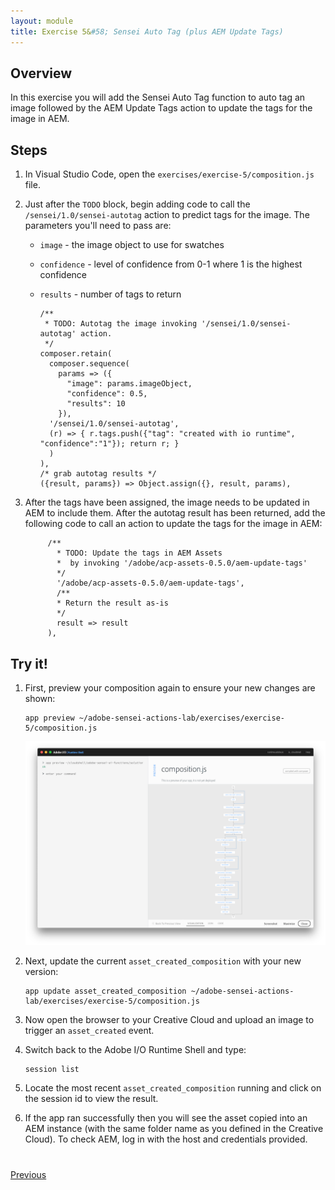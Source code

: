 ```yaml
---
layout: module
title: Exercise 5&#58; Sensei Auto Tag (plus AEM Update Tags)
---
```


## Overview
In this exercise you will add the Sensei Auto Tag function to auto tag an image followed by the AEM Update Tags action to update the tags for the image in AEM.

## Steps
1. In Visual Studio Code, open the `exercises/exercise-5/composition.js` file. 
2. Just after the `TODO` block, begin adding code to call the `/sensei/1.0/sensei-autotag` action to predict tags for the image. The parameters you'll need to pass are:

    - `image` - the image object to use for swatches
    - `confidence` - level of confidence from 0-1 where 1 is the highest confidence
    - `results` - number of tags to return

          /**
           * TODO: Autotag the image invoking '/sensei/1.0/sensei-autotag' action.
           */
          composer.retain(
            composer.sequence(
              params => ({
                "image": params.imageObject,
                "confidence": 0.5,
                "results": 10
              }),
            '/sensei/1.0/sensei-autotag',
            (r) => { r.tags.push({"tag": "created with io runtime", "confidence":"1"}); return r; }
            )
          ),
          /* grab autotag results */
          ({result, params}) => Object.assign({}, result, params),

3. After the tags have been assigned, the image needs to be updated in AEM to include them. After the autotag result has been returned, add the following code to call an action to update the tags for the image in AEM:

            /**
              * TODO: Update the tags in AEM Assets
              *  by invoking '/adobe/acp-assets-0.5.0/aem-update-tags'
              */
              '/adobe/acp-assets-0.5.0/aem-update-tags',
              /**
              * Return the result as-is
              */
              result => result
            ),


## Try it!
1. First, preview your composition again to ensure your new changes are shown:

       app preview ~/adobe-sensei-actions-lab/exercises/exercise-5/composition.js

      ![](images/exercise5-flow.png)

2. Next, update the current `asset_created_composition` with your new version:

       app update asset_created_composition ~/adobe-sensei-actions-lab/exercises/exercise-5/composition.js

3. Now open the browser to your Creative Cloud and upload an image to trigger an `asset_created` event.

4. Switch back to the Adobe I/O Runtime Shell and type:

       session list

5. Locate the most recent `asset_created_composition` running and click on the session id to view the result.

6. If the app ran successfully then you will see the asset copied into an AEM instance (with the same folder name as you defined in the Creative Cloud). To check AEM, log in with the host and credentials provided.

    
<div class="row" style="margin-top:40px;">
<div class="col-sm-12">
<a href="lesson8.html" class="btn btn-default"><i class="glyphicon glyphicon-chevron-left"></i> Previous</a>
</div>
</div>
